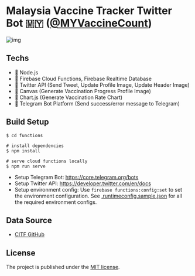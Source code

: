 # Malaysia Vaccine Tracker Twitter Bot 🇲🇾 ([@MYVaccineCount](https://twitter.com/MYVaccineCount))


![img](https://limhenry.xyz/images/projects/vaccine-dark.png)


## Techs
 - 🚀  Node.js
 - 🚀  Firebase Cloud Functions, Firebase Realtime Database
 - 🚀  Twitter API (Send Tweet, Update Profile Image, Update Header Image)
 - 🚀  Canvas (Generate Vaccination Progress Profile Image)
 - 🚀  Chart.js (Generate Vaccination Rate Chart)
 - 🚀  Telegram Bot Platform (Send success/error message to Telegram)
 
## Build Setup
```
$ cd functions

# install dependencies
$ npm install

# serve cloud functions locally
$ npm run serve
```

- Setup Telegram Bot: https://core.telegram.org/bots
- Setup Twitter API: https://developer.twitter.com/en/docs
- Setup environment config: Use `firebase functions:config:set` to set the environment configuration. See [.runtimeconfig.sample.json](https://github.com/limhenry/MYVaccineCount/blob/master/.runtimeconfig.sample.json) for all the required environment configs.

## Data Source
 - [CITF GitHub](https://github.com/CITF-Malaysia/citf-public/)

## License
The project is published under the [MIT license](https://github.com/limhenry/MYVaccineCount/blob/master/LICENSE.md).
